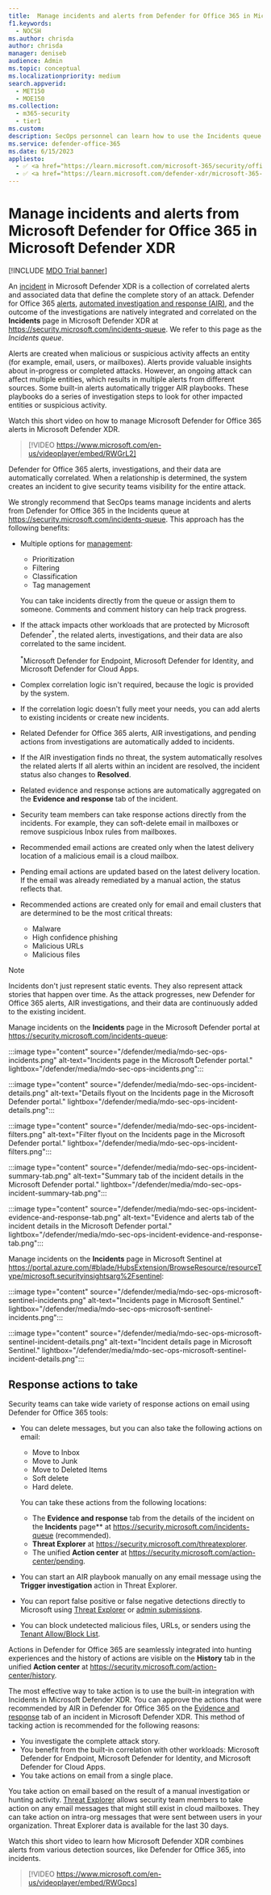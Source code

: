 ```yaml
---
title:  Manage incidents and alerts from Defender for Office 365 in Microsoft Defender XDR
f1.keywords:
  - NOCSH
ms.author: chrisda
author: chrisda
manager: deniseb
audience: Admin
ms.topic: conceptual
ms.localizationpriority: medium
search.appverid:
  - MET150
  - MOE150
ms.collection:
  - m365-security
  - tier1
ms.custom:
description: SecOps personnel can learn how to use the Incidents queue in Microsoft Defender XDR to manage incidents in Microsoft Defender for Office 365.
ms.service: defender-office-365
ms.date: 6/15/2023
appliesto:
  - ✅ <a href="https://learn.microsoft.com/microsoft-365/security/office-365-security/mdo-about#defender-for-office-365-plan-1-vs-plan-2-cheat-sheet" target="_blank">Microsoft Defender for Office 365 Plan 1 and Plan 2</a>
  - ✅ <a href="https://learn.microsoft.com/defender-xdr/microsoft-365-defender" target="_blank">Microsoft Defender XDR</a>
---
```


# Manage incidents and alerts from Microsoft Defender for Office 365 in Microsoft Defender XDR

[!INCLUDE [MDO Trial banner](../includes/mdo-trial-banner.md)]

An [incident](/microsoft-365/security/defender/incidents-overview) in Microsoft Defender XDR is a collection of correlated alerts and associated data that define the complete story of an attack. Defender for Office 365 [alerts](/purview/alert-policies#default-alert-policies), [automated investigation and response (AIR)](air-about.md#the-overall-flow-of-air), and the outcome of the investigations are natively integrated and correlated on the **Incidents** page in Microsoft Defender XDR at <https://security.microsoft.com/incidents-queue>. We refer to this page as the _Incidents queue_.

Alerts are created when malicious or suspicious activity affects an entity (for example, email, users, or mailboxes). Alerts provide valuable insights about in-progress or completed attacks. However, an ongoing attack can affect multiple entities, which results in multiple alerts from different sources. Some built-in alerts automatically trigger AIR playbooks. These playbooks do a series of investigation steps to look for other impacted entities or suspicious activity.

Watch this short video on how to manage Microsoft Defender for Office 365 alerts in Microsoft Defender XDR.
> [!VIDEO https://www.microsoft.com/en-us/videoplayer/embed/RWGrL2]

Defender for Office 365 alerts, investigations, and their data are automatically correlated. When a relationship is determined, the system creates an incident to give security teams visibility for the entire attack.

We strongly recommend that SecOps teams manage incidents and alerts from Defender for Office 365 in the Incidents queue at <https://security.microsoft.com/incidents-queue>. This approach has the following benefits:

- Multiple options for [management](/microsoft-365/security/defender/manage-incidents):
  - Prioritization
  - Filtering
  - Classification
  - Tag management

  You can take incidents directly from the queue or assign them to someone. Comments and comment history can help track progress.

- If the attack impacts other workloads that are protected by Microsoft Defender<sup>\*</sup>, the related alerts, investigations, and their data are also correlated to the same incident.

  <sup>\*</sup>Microsoft Defender for Endpoint, Microsoft Defender for Identity, and Microsoft Defender for Cloud Apps.

- Complex correlation logic isn't required, because the logic is provided by the system.

- If the correlation logic doesn't fully meet your needs, you can add alerts to existing incidents or create new incidents.

- Related Defender for Office 365 alerts, AIR investigations, and pending actions from investigations are automatically added to incidents.

- If the AIR investigation finds no threat, the system automatically resolves the related alerts If all alerts within an incident are resolved, the incident status also changes to **Resolved**.

- Related evidence and response actions are automatically aggregated on the **Evidence and response** tab of the incident.

- Security team members can take response actions directly from the incidents. For example, they can soft-delete email in mailboxes or remove suspicious Inbox rules from mailboxes.

- Recommended email actions are created only when the latest delivery location of a malicious email is a cloud mailbox.

- Pending email actions are updated based on the latest delivery location. If the email was already remediated by a manual action, the status reflects that.

- Recommended actions are created only for email and email clusters that are determined to be the most critical threats:
  - Malware
  - High confidence phishing
  - Malicious URLs
  - Malicious files

> [!NOTE]
> Incidents don't just represent static events. They also represent attack stories that happen over time. As the attack progresses, new Defender for Office 365 alerts, AIR investigations, and their data are continuously added to the existing incident.

Manage incidents on the **Incidents** page in the Microsoft Defender portal at <https://security.microsoft.com/incidents-queue>:

:::image type="content" source="/defender/media/mdo-sec-ops-incidents.png" alt-text="Incidents page in the Microsoft Defender portal." lightbox="/defender/media/mdo-sec-ops-incidents.png":::

:::image type="content" source="/defender/media/mdo-sec-ops-incident-details.png" alt-text="Details flyout on the Incidents page in the Microsoft Defender portal." lightbox="/defender/media/mdo-sec-ops-incident-details.png":::

:::image type="content" source="/defender/media/mdo-sec-ops-incident-filters.png" alt-text="Filter flyout on the Incidents page in the Microsoft Defender portal." lightbox="/defender/media/mdo-sec-ops-incident-filters.png":::

:::image type="content" source="/defender/media/mdo-sec-ops-incident-summary-tab.png" alt-text="Summary tab of the incident details in the Microsoft Defender portal." lightbox="/defender/media/mdo-sec-ops-incident-summary-tab.png":::

:::image type="content" source="/defender/media/mdo-sec-ops-incident-evidence-and-response-tab.png" alt-text="Evidence and alerts tab of the incident details in the Microsoft Defender portal." lightbox="/defender/media/mdo-sec-ops-incident-evidence-and-response-tab.png":::

Manage incidents on the **Incidents** page in Microsoft Sentinel at <https://portal.azure.com/#blade/HubsExtension/BrowseResource/resourceType/microsoft.securityinsightsarg%2Fsentinel>:

:::image type="content" source="/defender/media/mdo-sec-ops-microsoft-sentinel-incidents.png" alt-text="Incidents page in Microsoft Sentinel." lightbox="/defender/media/mdo-sec-ops-microsoft-sentinel-incidents.png":::

:::image type="content" source="/defender/media/mdo-sec-ops-microsoft-sentinel-incident-details.png" alt-text="Incident details page in Microsoft Sentinel." lightbox="/defender/media/mdo-sec-ops-microsoft-sentinel-incident-details.png":::

## Response actions to take

Security teams can take wide variety of response actions on email using Defender for Office 365 tools:

- You can delete messages, but you can also take the following actions on email:
  - Move to Inbox
  - Move to Junk
  - Move to Deleted Items
  - Soft delete
  - Hard delete.

  You can take these actions from the following locations:

  - The **Evidence and response** tab from the details of the incident on the **Incidents** page** at <https://security.microsoft.com/incidents-queue> (recommended).
  - **Threat Explorer** at <https://security.microsoft.com/threatexplorer>.
  - The unified **Action center** at  <https://security.microsoft.com/action-center/pending>.

- You can start an AIR playbook manually on any email message using the **Trigger investigation** action in Threat Explorer.

- You can report false positive or false negative detections directly to Microsoft using [Threat Explorer](threat-explorer-real-time-detections-about.md) or [admin submissions](submissions-admin.md).

- You can block undetected malicious files, URLs, or senders using the [Tenant Allow/Block List](tenant-allow-block-list-about.md).

Actions in Defender for Office 365 are seamlessly integrated into hunting experiences and the history of actions are visible on the **History** tab in the unified **Action center** at <https://security.microsoft.com/action-center/history>.

The most effective way to take action is to use the built-in integration with Incidents in Microsoft Defender XDR. You can approve the actions that were recommended by AIR in Defender for Office 365 on the [Evidence and response](/microsoft-365/security/defender/investigate-incidents#evidence-and-response) tab of an incident in Microsoft Defender XDR. This method of tacking action is recommended for the following reasons:

- You investigate the complete attack story.
- You benefit from the built-in correlation with other workloads: Microsoft Defender for Endpoint, Microsoft Defender for Identity, and Microsoft Defender for Cloud Apps.
- You take actions on email from a single place.

You take action on email based on the result of a manual investigation or hunting activity. [Threat Explorer](threat-explorer-real-time-detections-about.md) allows security team members to take action on any email messages that might still exist in cloud mailboxes. They can take action on intra-org messages that were sent between users in your organization. Threat Explorer data is available for the last 30 days.

Watch this short video to learn how Microsoft Defender XDR combines alerts from various detection sources, like Defender for Office 365, into incidents.

> [!VIDEO https://www.microsoft.com/en-us/videoplayer/embed/RWGpcs]
